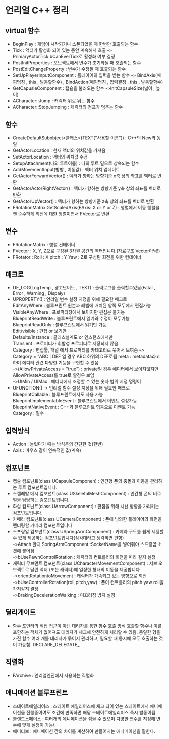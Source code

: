 # 언리얼 C++ 정리

## virtual 함수
- BeginPlay : 게임이 시작되거나 스폰되었을 때 한번만 호출되는 함수  
- Tick : 액터가 활성화 되어 있는 동안 계속해서 호출 -> PrimaryActorTick.bCanEverTick로 활성화 여부 결정  
- PostInitProperties : 오브젝트에서 변수가 초기화될 때 호출되는 함수  
- PostEditChangeProperty : 변수가 수정될 때 호출되는 함수  
- SetUpPlayerInputComponent : 플레이어의 입력을 받는 함수 -> BindAxis(매핑명칭 , this , 발동할함수) , BindAction(매핑명칭 , 입력결정 , this , 발동할함수)
- GetCapusleComponent : 캡슐을 불러오는 함수
->InitCapsuleSize(넓이 , 높이)
- ACharacter::Jump : 캐릭터 위로 뛰는 함수
- ACharacter::StopJumping : 캐릭터의 점프가 멈추는 함수

## 함수
- CreateDefaultSubobject<클래스>(TEXT("사용할 이름")) : C++의 New와 동일
- GetActorLocation : 현재 액터의 위치값을 가져옴
- SetActorLocation : 액터의 위치값 수정
- SetupAttachment(나의 루트이름) : 나의 루트 밑으로 상속되는 함수
- AddMovementInput(방향 , 이동값) : 액터 위치 업데이트
- GetActorForwardVector() : 엑터가 향하는 방향기준 x축 상의 좌표를 벡터로 반환
- GetActorActorRightVector() : 엑터가 향하는 방향기준 y축 상의 좌표를 벡터로 반환
- GetActorUpVector() : 액터가 향하는 방향기준 z축 상의 좌표를 벡터로 반환
- FRotationMatrix.GetScaledAxis(EAxis::X or Y or Z) : 행렬에서 이동 행렬을 뺀 순수하게 회전에 대한 행렬이면서 FVector로 반환

## 변수
- FRotationMatrix : 행렬 컨테이너
- FVector : X, Y, Z으로 구성된 3차원 공간의 벡터입니다.(자료구조 Vector아님!)
- FRotator : Roll : X pitch : Y  Yaw : Z로 구성된 회전을 위한 컨테이너

## 매크로
- UE_LOG(LogTemp , 경고난이도 , TEXT) : 출력로그를 출력할수있음(Fatal , Error , Warning , Dispaly)
- UPROPERTY() : 언리얼 변수 설정 지정을 위해 필요한 매크로  
EditAnyWhere : 블루프린트 원본과 레벨에 배치된 양쪽 모두에서 편집가능  
VisibleAnyWhere : 프로퍼티창에서 보이지만 편집은 불가능  
BlueprintReadWrite : 블루프린트에서 읽기와 수정이 모두가능  
BlueprintReadOnly : 블루프린트에서 읽기만 가능  
Edit/visible : 편집 or 보기만  
Defaults/Instance : 클래스설계도 or 인스턴스에서만  
Transient : 프로퍼티가 휘발성 프로퍼티로 저장되지 않음  
Category : 편집툴, 패널 에서 프로퍼티를 카테고리로 묶어서 보여줌 -> Category = "ABC | DEF  일 경우 ABC 하위의 DEF로됨
meta : metadata라고 하며 에디터 관련 다양한 기능을 구현할 수 있음  
->(AllowPrivateAccess = "true") : private일 경우 에디터에서 보이지않지만 AllowPrivateAccess를 true로 할경우 보임  
->UIMin / UIMax : 에디터에서 조정할 수 있는 숫자 범위 지정 명령어  
- UFUNCTION() -> 언리얼 함수 설정 지정을 위해 필요한 매크로  
BlueprintCallable : 블루프린트에서도 사용 가능   
BlueprintImplementableEvent  : 블루프린트에서 이벤트 설정가능  
BlueprintNativeEvent  : C++과 블루프린트 협동으로 이벤트 가능  
Category : 필수

## 입력방식
- Action : 눌렀다가 때는 방식은의 간단한 것(한번)
- Axis : 마우스 같이 연속적인 값(계속)

## 컴포넌트
- 캡슐 컴포넌트(class UCapsuleComponen) : 인간형 폰의 충돌과 이동을 관리하는 루트 컴포넌트입니다. 
- 스켈레탈 메시 컴포넌트(class USkeletalMeshComponent) : 인간형 폰의 비주얼을 담당하는 컴포넌트입니다.
- 화살 컴포넌트(class UArrowComponent) : 편집을 위해 시선 방향을 가리키는 컴포넌트입니다. 
- 카메라 컴포넌트(class UCameraComponent) : 폰에 빙의한 플레이어의 화면을 렌더링할 카메라 컴포넌트입니다
- 스프링암 컴포넌트(class USpringArmComponent) : 카메라 구도를 쉽게 세팅할 수 있게 제공하는 컴포넌트입니다(삼각대라고 생각하면 편함)  
->Attach 할때 SpringArmComponent::SocketName을 넣어줘야 스프링암 소켓에 붙어짐  
->bUsePawnControlRotation : 캐릭터의 컨트롤러의 회전을 따라 갈지 설정 
- 캐릭터 무브먼트 컴포넌트(class UCharacterMovementComponent) : 서브 오브젝트로 달린 액터 (또는 캐릭터)에 일정한 형태의 이동을 제공합니다  
->orientRotationtoMovement : 캐릭터가 가속되고 있는 방향으로 회전  
->bUseControllerRotation(roll,pitch,yaw) : 폰이 컨트롤러의 pitch yaw roll을 가져갈지 결정  
->BrakingDecelerationWalking : 미끄러짐 방지 설정  
 
## 딜리게이트
- 함수 포인터의 직접 접근이 아닌 대리자를 통한 함수 호출 방식 
호출할 함수나 이를 포함하는 객체가 없어져도 대리자가 체크해 안전하게 처리할 수 있음. 
동일한 형을 가진 함수 여러 개를 대리자가 묶어서 관리하고, 필요할 때 동시에 모두 호출하는 것이 가능함.
DECLARE_DELEGATE_

## 직렬화
- FArchive : 언리얼엔진에서 사용하는 직렬화

## 애니메이션 블루프린트
- 스테이트에일리어스 : 스테이트 에일리어스에 체크 되어 있는 스테이트에서 애니메이션을 진행중이여도 조건에 만족하면 해당 스테이트에일리어스 즉시 발동이됨
- 블랜드스페이스 : 여러개의 에니메이션을 섞을 수 있으며 다양한 변수를 지정해 변수에 맞게 설정이 가능\
- 애디티브 :  애니메이션 간의 차이를 계산하여 만들어지는 애니메이션을 말한다.